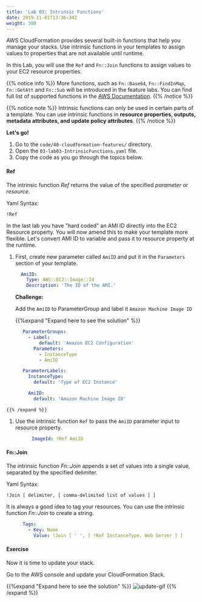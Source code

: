 ```yaml
---
title: 'Lab 03: Intrinsic Functions'
date: 2019-11-01T13:36:34Z
weight: 300
---
```

  
AWS CloudFormation provides several built-in functions that help you manage your stacks. Use intrinsic functions in 
your templates to assign values to properties that are not available until runtime.

In this Lab, you will use the `Ref` and `Fn::Join` functions to assign values to your EC2 resource properties. 

{{% notice info %}}
More functions, such as `Fn::Base64`, `Fn::FindInMap`, `Fn::GetAtt` and `Fn::Sub` will be introduced in the feature labs.
You can find full list of supported functions in the
[AWS Documentation](https://docs.aws.amazon.com/AWSCloudFormation/latest/UserGuide/intrinsic-function-reference.html).
{{% /notice %}}

{{% notice note %}} 
Intrinsic functions can only be used in certain parts of a template. You can use intrinsic functions in 
**resource properties, outputs, metadata attributes, and update policy attributes**.
{{% /notice %}}

**Let's go!**

1. Go to the `code/40-cloudformation-features/` directory.
1. Open the `03-lab03-IntrinsicFunctions.yaml` file.
1. Copy the code as you go through the topics below.

#### Ref <a id="ref"></a>
The intrinsic function _Ref_ returns the value of the specified _parameter_ or _resource_.

Yaml Syntax:
```
!Ref
```

In the last lab you have "hard coded" an AMI ID directly into the EC2 Resource property. You will now amend this to make your 
template more flexible. Let's convert AMI ID to variable and pass it to resource property at the runtime.

1. First, create new parameter called `AmiID` and put it in the `Parameters` section of your template.

    ```yaml
      AmiID:
        Type: AWS::EC2::Image::Id
        Description: 'The ID of the AMI.'
    ```
   
    **Challenge:**
    
    Add the `AmiID` to ParameterGroup and label it `Amazon Machine Image ID`

      {{%expand "Expand here to see the solution" %}}
```yaml
      ParameterGroups:
        - Label:
            default: 'Amazon EC2 Configuration'
          Parameters:
            - InstanceType
            - AmiID

      ParameterLabels:
        InstanceType:
          default: 'Type of EC2 Instance'

        AmiID:
          default: 'Amazon Machine Image ID'
```
    {{% /expand %}}

1. Use the intrinsic function `Ref` to pass the `AmiID` parameter input to resource property.
    ```yaml
          ImageId: !Ref AmiID
    ```

#### Fn::Join <a id="join"></a>
The intrinsic function _Fn::Join_ appends a set of values into a single value, separated by the specified delimiter.

Yaml Syntax:
```
!Join [ delimiter, [ comma-delimited list of values ] ]
```

It is always a good idea to tag your resources. You can use the intrinsic function _Fn::Join_ to create a string.

```yml
      Tags:
        - Key: Name
          Value: !Join [ ' ', [ !Ref InstanceType, Web Server ] ]
```

#### Exercise

Now it is time to update your stack. 

Go to the AWS console and update your CloudFormation Stack.

{{%expand "Expand here to see the solution" %}}
![update-gif](../update-1.gif)
{{% /expand %}}
